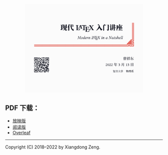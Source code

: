 <p align="center">
  <img src="latex-talk.svg" alt="latex-talk" width=75%>
</p>

## PDF 下载：

- [放映版](https://github.com/stone-zeng/latex-talk/releases/latest/download/latex-talk.pdf)
- [阅读版](https://github.com/stone-zeng/latex-talk/releases/latest/download/latex-talk-handout.pdf)
- [Overleaf](https://www.overleaf.com/read/gzrxsfbwjxbd)

-----

Copyright (C) 2018&ndash;2022 by Xiangdong Zeng.
